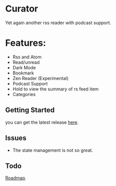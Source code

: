 # Curator

Yet again another rss reader with podcast support. 

# Features:

* Rss and Atom
* Read/unread
* Dark Mode
* Bookmark
* Zen Reader (Experimental)
* Podcast Support
* Hold to view the summary of rs feed item
* Categories


## Getting Started

you can get the latest release [here](https://github.com/abhinavmarwaha/curator/releases).

## Issues

* The state management is not so great.

## Todo

[Roadmap](https://github.com/abhinavmarwaha/curator/projects/2).




